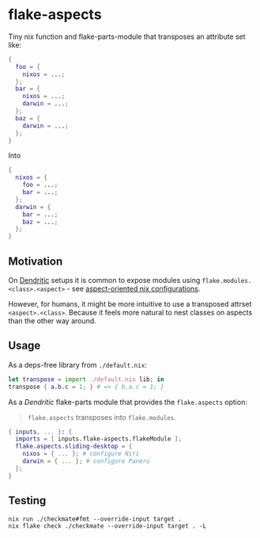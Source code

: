 # flake-aspects

Tiny nix function and flake-parts-module that transposes an attribute set like:

```nix
{
  foo = {
    nixos = ...;
  };
  bar = {
    nixos = ...;
    darwin = ...;
  };
  baz = {
    darwin = ...;
  };
}
```

Into

```nix
{
  nixos = {
    foo = ...;
    bar = ...;
  };
  darwin = {
    bar = ...;
    baz = ...;
  };
}
```

## Motivation

On [Dendritic](https://github.com/mightyiam/dendritic) setups it is common to expose modules using `flake.modules.<class>.<aspect>` - see [aspect-oriented nix configurations](https://vic.github.io/dendrix/Dendritic.html).

However, for humans, it might be more intuitive to use a transposed attrset `<aspect>.<class>`. Because it feels more natural to nest classes on aspects than the other way around.

## Usage

As a deps-free library from `./default.nix`:

```nix
let transpose = import ./default.nix lib; in
transpose { a.b.c = 1; } # => { b.a.c = 1; }
```

As a *Dendritic* flake-parts module that provides the `flake.aspects` option:

> `flake.aspects` transposes into `flake.modules`.

```nix
{ inputs, ... }: {
  imports = [ inputs.flake-aspects.flakeModule ];
  flake.aspects.sliding-desktop = {
    nixos = { ... }; # configure Niri
    darwin = { ... }; # configure Paneru
  };
}
```

## Testing

```shell
nix run ./checkmate#fmt --override-input target .
nix flake check ./checkmate --override-input target . -L
```
